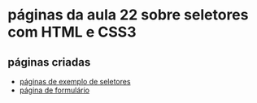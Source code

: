 # páginas da aula 22 sobre seletores com HTML e CSS3

## páginas criadas

- [páginas de exemplo de seletores](paginas/pagina1.html)
- [página de formulário](paginas/formulario.html)